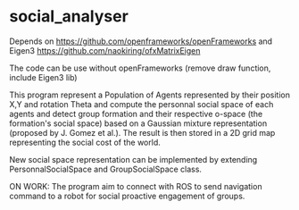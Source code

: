 # social_analyser

Depends on https://github.com/openframeworks/openFrameworks
and Eigen3 https://github.com/naokiring/ofxMatrixEigen

The code can be use without openFrameworks (remove draw function, include Eigen3 lib)


This program represent a Population of Agents represented by their position X,Y and rotation Theta and compute the personnal social space of each agents and detect group formation and their respective o-space (the formation's social space) based on a Gaussian mixture representation (proposed by J. Gomez et al.). The result is then stored in a 2D grid map representing the social cost of the world.

New social space representation can be implemented by extending PersonnalSocialSpace and GroupSocialSpace class. 

ON WORK: The program aim to connect with ROS to send navigation command to a robot for social proactive engagement of groups.